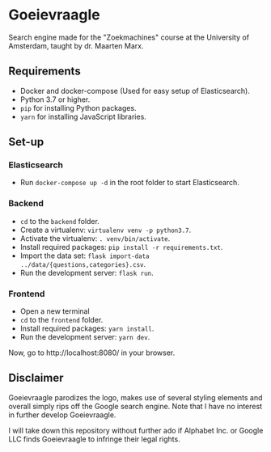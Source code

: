 # Goeievraagle
Search engine made for the "Zoekmachines" course at the University of Amsterdam,
taught by dr. Maarten Marx.

## Requirements

- Docker and docker-compose (Used for easy setup of Elasticsearch).
- Python 3.7 or higher.
- `pip` for installing Python packages.
- `yarn` for installing JavaScript libraries.

## Set-up

### Elasticsearch
- Run `docker-compose up -d` in the root folder to start Elasticsearch.

### Backend
- `cd` to the `backend` folder.
- Create a virtualenv: `virtualenv venv -p python3.7`.
- Activate the virtualenv: `. venv/bin/activate`.
- Install required packages: `pip install -r requirements.txt`.
- Import the data set: `flask import-data ../data/{questions,categories}.csv`.
- Run the development server: `flask run`.

### Frontend
- Open a new terminal
- `cd` to the `frontend` folder.
- Install required packages: `yarn install`.
- Run the development server: `yarn dev`.

Now, go to http://localhost:8080/ in your browser.

## Disclaimer
Goeievraagle parodizes the logo, makes use of several styling elements and overall 
simply rips off the Google search engine. Note that I have no interest in further 
develop Goeievraagle. 

I will take down this repository without further ado if Alphabet Inc. or Google
LLC finds Goeievraagle to infringe their legal rights.
